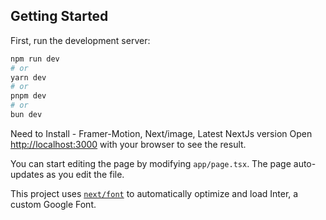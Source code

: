 
## Getting Started

First, run the development server:

```bash
npm run dev
# or
yarn dev
# or
pnpm dev
# or
bun dev
```
Need to Install - Framer-Motion, Next/image, Latest NextJs version
Open [http://localhost:3000](http://localhost:3000) with your browser to see the result.

You can start editing the page by modifying `app/page.tsx`. The page auto-updates as you edit the file.

This project uses [`next/font`](https://nextjs.org/docs/basic-features/font-optimization) to automatically optimize and load Inter, a custom Google Font.


